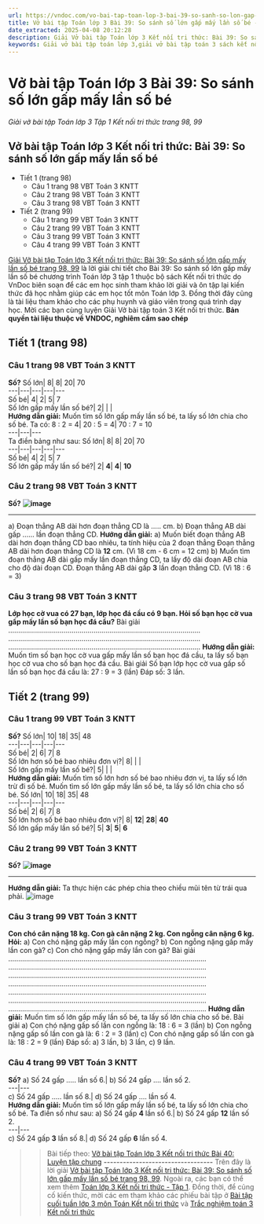 ```yaml
---
url: https://vndoc.com/vo-bai-tap-toan-lop-3-bai-39-so-sanh-so-lon-gap-may-lan-so-be-311556
title: Vở bài tập Toán lớp 3 Bài 39: So sánh số lớn gấp mấy lần số bé - Giải vở bài tập Toán lớp 3 Tập 1 Kết nối tri thức trang 98, 99 - VnDoc.com
date_extracted: 2025-04-08 20:12:28
description: Giải Vở bài tập Toán lớp 3 Kết nối tri thức: Bài 39: So sánh số lớn gấp mấy lần số bé trang 98, 99, luyện giải bài tập Toán lớp 3 ngắn gọn, dễ hiểu. Mời các em cùng theo dõi.
keywords: Giải vở bài tập toán lớp 3,giải vở bài tập toán 3 sách kết nối so sánh số lớn gấp mấy lần số bé,giải vở bài tập toán 3 sách kết nối tri thức so sánh số lớn gấp mấy lần số bé,giải vở bài tập toán 3 sách kết nối tri thức bài 39,so sánh số lớn gấp mấy lần số bé,Giải vở bài tập toán 3 kết nối bài so sánh số lớn gấp mấy lần số bé
---
```


# Vở bài tập Toán lớp 3 Bài 39: So sánh số lớn gấp mấy lần số bé
 _Giải vở bài tập Toán lớp 3 Tập 1 Kết nối tri thức trang 98, 99_
## **Vở bài tập Toán lớp 3 Kết nối tri thức: Bài 39: So sánh số lớn gấp mấy lần số bé**
  * Tiết 1 \(trang 98\)
    * Câu 1 trang 98 VBT Toán 3 KNTT
    * Câu 2 trang 98 VBT Toán 3 KNTT
    * Câu 3 trang 98 VBT Toán 3 KNTT
  * Tiết 2 \(trang 99\)
    * Câu 1 trang 99 VBT Toán 3 KNTT
    * Câu 2 trang 99 VBT Toán 3 KNTT
    * Câu 3 trang 99 VBT Toán 3 KNTT
    * Câu 4 trang 99 VBT Toán 3 KNTT

[Giải Vở bài tập Toán lớp 3 Kết nối tri thức: Bài 39: So sánh số lớn gấp mấy lần số bé trang 98, 99](<https://vndoc.com/vo-bai-tap-toan-lop-3-bai-39-so-sanh-so-lon-gap-may-lan-so-be-311556>) là lời giải chi tiết cho Bài 39: So sánh số lớn gấp mấy lần số bé chương trình Toán lớp 3 tập 1 thuộc bộ sách Kết nối tri thức do VnDoc biên soạn để các em học sinh tham khảo lời giải và ôn tập lại kiến thức đã học nhằm giúp các em học tốt môn Toán lớp 3. Đồng thời đây cũng là tài liệu tham khảo cho các phụ huynh và giáo viên trong quá trình dạy học. Mời các bạn cùng luyện Giải Vở bài tập toán 3 Kết nối tri thức.
**Bản quyền tài liệu thuộc về VNDOC, nghiêm cấm sao chép**
## **Tiết 1 \(trang 98\)**
### Câu 1 trang 98 VBT Toán 3 KNTT
**Số?**
Số lớn| 8| 8| 20| 70  
---|---|---|---|---  
Số bé| 4| 2| 5| 7  
Số lớn gấp mấy lần số bé?| 2| | |   
**Hướng dẫn giải:**
Muốn tìm số lớn gấp mấy lần số bé, ta lấy số lớn chia cho số bé.
Ta có:
8 : 2 = 4| 20 : 5 = 4| 70 : 7 = 10  
---|---|---  
Ta điền bảng như sau:
Số lớn| 8| 8| 20| 70  
---|---|---|---|---  
Số bé| 4| 2| 5| 7  
Số lớn gấp mấy lần số bé?| 2| **4**| **4**| **10**  
### Câu 2 trang 98 VBT Toán 3 KNTT
**Số?**
**![image](https://i.vdoc.vn/data/image/2023/12/14/Picture1-3.png)**
****
a\) Đoạn thẳng AB dài hơn đoạn thẳng CD là ….. cm.
b\) Đoạn thẳng AB dài gấp …… lần đoạn thẳng CD.
**Hướng dẫn giải:**
a\)
Muốn biết đoạn thẳng AB dài hơn đoạn thẳng CD bao nhiêu, ta tính hiệu của 2 đoạn thẳng
Đoạn thẳng AB dài hơn đoạn thẳng CD là **12** cm. \(Vì 18 cm - 6 cm = 12 cm\)
b\)
Muốn tìm đoạn thẳng AB dài gấp mấy lần đoạn thẳng CD, ta lấy độ dài đoạn AB chia cho độ dài đoạn CD.
Đoạn thẳng AB dài gấp **3** lần đoạn thẳng CD. \(Vì 18 : 6 = 3\)
### Câu 3 trang 98 VBT Toán 3 KNTT
**Lớp học cờ vua có 27 bạn, lớp học đá cầu có 9 bạn. Hỏi số bạn học cờ vua gấp mấy lần số bạn học đá cầu?**
Bài giải
….…………………………………………………………………………………
….…………………………………………………………………………………
….…………………………………………………………………………………
**Hướng dẫn giải:**
Muốn tìm số bạn học cờ vua gấp mấy lần số bạn học đá cầu, ta lấy số bạn học cờ vua cho số bạn học đá cầu.
Bài giải
Số bạn lớp học cờ vua gấp số lần số bạn học đá cầu là:
27 : 9 = 3 \(lần\)
Đáp số: 3 lần.
## **Tiết 2 \(trang 99\)**
### Câu 1 trang 99 VBT Toán 3 KNTT
**Số?**
Số lớn| 10| 18| 35| 48  
---|---|---|---|---  
Số bé| 2| 6| 7| 8  
Số lớn hơn số bé bao nhiêu đơn vị?| 8| | |   
Số lớn gấp mấy lần số bé?| 5| | |   
**Hướng dẫn giải:**
Muốn tìm số lớn hơn số bé bao nhiêu đơn vị, ta lấy số lớn trừ đi số bé.
Muốn tìm số lớn gấp mấy lần số bé, ta lấy số lớn chia cho số bé.
Số lớn| 10| 18| 35| 48  
---|---|---|---|---  
Số bé| 2| 6| 7| 8  
Số lớn hơn số bé bao nhiêu đơn vị?| 8| **12**| **28**| **40**  
Số lớn gấp mấy lần số bé?| 5| **3**| **5**| **6**  
### Câu 2 trang 99 VBT Toán 3 KNTT
**Số?**
**![image](https://i.vdoc.vn/data/image/2023/12/14/Picture2-3.png)**
****
**Hướng dẫn giải:**
Ta thực hiện các phép chia theo chiều mũi tên từ trái qua phải.
![image](https://i.vdoc.vn/data/image/2023/12/14/Picture3-3.png)
### Câu 3 trang 99 VBT Toán 3 KNTT
**Con chó cân nặng 18 kg. Con gà cân nặng 2 kg. Con ngỗng cân nặng 6 kg. Hỏi:**
a\) Con chó nặng gấp mấy lần con ngỗng?
b\) Con ngỗng nặng gấp mấy lần con gà?
c\) Con chó nặng gấp mấy lần con gà?
Bài giải
….……………………………………………………………………………………
….……………………………………………………………………………………
….……………………………………………………………………………………
….……………………………………………………………………………………
….……………………………………………………………………………………
….……………………………………………………………………………………
….……………………………………………………………………………………
**Hướng dẫn giải:**
Muốn tìm số lớn gấp mấy lần số bé, ta lấy số lớn chia cho số bé.
Bài giải
a\) Con chó nặng gấp số lần con ngỗng là:
18 : 6 = 3 \(lần\)
b\) Con ngỗng nặng gấp số lần con gà là:
6 : 2 = 3 \(lần\)
c\) Con chó nặng gấp số lần con gà là:
18 : 2 = 9 \(lần\)
Đáp số: a\) 3 lần, b\) 3 lần, c\) 9 lần.
### Câu 4 trang 99 VBT Toán 3 KNTT
**Số?**
a\) Số 24 gấp ….. lần số 6.| b\) Số 24 gấp …. lần số 2.  
---|---  
c\) Số 24 gấp ….. lần số 8.| d\) Số 24 gấp …. lần số 4.  
**Hướng dẫn giải:**
Muốn tìm số lớn gấp mấy lần số bé, ta lấy số lớn chia cho số bé.
Ta điền số như sau:
a\) Số 24 gấp **4** lần số 6.| b\) Số 24 gấp **12** lần số 2.  
---|---  
c\) Số 24 gấp **3** lần số 8.| d\) Số 24 gấp **6** lần số 4.  
>> Bài tiếp theo: [Vở bài tập Toán lớp 3 Kết nối tri thức Bài 40: Luyện tập chung](<https://vndoc.com/vo-bai-tap-toan-lop-3-bai-40-luyen-tap-chung-trang-100-101-311602>)
**\----------------------------------**
Trên đây là lời giải [Vở bài tập Toán lớp 3 Kết nối tri thức: Bài 39: So sánh số lớn gấp mấy lần số bé trang 98, 99](<https://vndoc.com/vo-bai-tap-toan-lop-3-bai-39-so-sanh-so-lon-gap-may-lan-so-be-311556>). Ngoài ra, các bạn có thể xem thêm [Toán lớp 3 Kết nối tri thức - Tập 1](<https://vndoc.com/toan-lop-3-kntt>). Đồng thời, để củng cố kiến thức, mời các em tham khảo các phiếu bài tập ở [Bài tập cuối tuần lớp 3 môn Toán Kết nối tri thức](<https://vndoc.com/de-kiem-tra-cuoi-tuan-toan3>) và [Trắc nghiệm toán 3 Kết nối tri thức](<https://vndoc.com/trac-nghiem-toan-3-kntt>)
